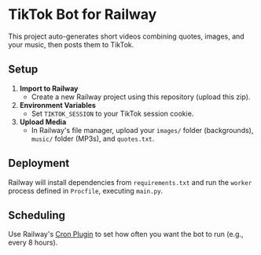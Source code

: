 # TikTok Bot for Railway

This project auto-generates short videos combining quotes, images, and your music, then posts them to TikTok.

## Setup

1. **Import to Railway**  
   - Create a new Railway project using this repository (upload this zip).  
2. **Environment Variables**  
   - Set `TIKTOK_SESSION` to your TikTok session cookie.  
3. **Upload Media**  
   - In Railway's file manager, upload your `images/` folder (backgrounds), `music/` folder (MP3s), and `quotes.txt`.  

## Deployment

Railway will install dependencies from `requirements.txt` and run the `worker` process defined in `Procfile`, executing `main.py`.

## Scheduling

Use Railway's [Cron Plugin](https://railway.app/plugins/cron) to set how often you want the bot to run (e.g., every 8 hours).
